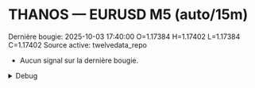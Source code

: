 # THANOS — EURUSD M5 (auto/15m)
Dernière bougie: 2025-10-03 17:40:00  O=1.17384  H=1.17402  L=1.17384  C=1.17402
Source active: twelvedata_repo

- Aucun signal sur la dernière bougie.

<details><summary>Debug</summary>

- TD_API_KEY manquant.

</details>